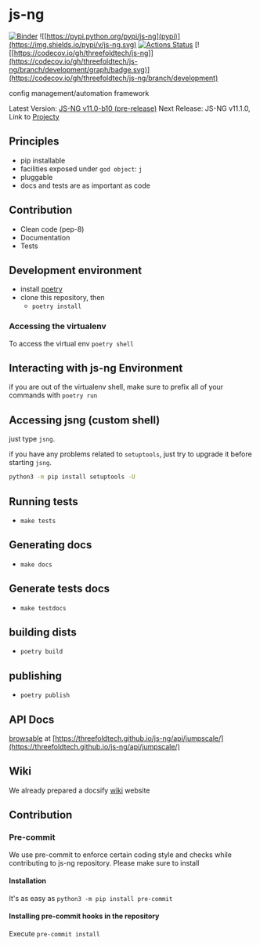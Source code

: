 # js-ng

[![Binder](https://mybinder.org/badge_logo.svg)](https://mybinder.org/v2/gh/threefoldtech/js-ng/development?filepath=docs%2Fnotebooks)
![[https://pypi.python.org/pypi/js-ng](pypi)](https://img.shields.io/pypi/v/js-ng.svg)
[![Actions Status](https://github.com/threefoldtech/js-ng/workflows/jsng-ci/badge.svg?query=branch%3Adevelopment)](https://github.com/threefoldtech/js-ng/actions?query=branch%3Adevelopment)
[![[https://codecov.io/gh/threefoldtech/js-ng]](https://codecov.io/gh/threefoldtech/js-ng/branch/development/graph/badge.svg)](https://codecov.io/gh/threefoldtech/js-ng/branch/development)

config management/automation framework

Latest Version: [JS-NG v11.0-b10 (pre-release)](https://github.com/threefoldtech/js-ng/releases/tag/v11.0-b10)
Next Release: JS-NG v11.1.0, Link to [Projecty](https://github.com/threefoldtech/js-ng/projects/1)


## Principles

- pip installable
- facilities exposed under `god object`: `j`
- pluggable
- docs and tests are as important as code

## Contribution

- Clean code (pep-8)
- Documentation
- Tests

## Development environment

- install [poetry](https://poetry.eustace.io)
- clone this repository, then
  - `poetry install`

### Accessing the virtualenv

To access the virtual env `poetry shell`

## Interacting with js-ng Environment

if you are out of the virtualenv shell, make sure to prefix all of your commands with `poetry run`

## Accessing jsng (custom shell)

just type `jsng`.

if you have any problems related to `setuptools`, just try to upgrade it before starting `jsng`.

```bash
python3 -m pip install setuptools -U
```

## Running tests

- `make tests`

## Generating docs

- `make docs`

## Generate tests docs

- `make testdocs`

## building dists

- `poetry build`

## publishing

- `poetry publish`

## API Docs

[browsable](https://threefoldtech.github.io/js-ng/api/jumpscale/) at [https://threefoldtech.github.io/js-ng/api/jumpscale/](https://threefoldtech.github.io/js-ng/api/jumpscale/)

## Wiki

We already prepared a docsify [wiki](https://threefoldtech.github.io/js-ng/wiki) website

## Contribution

### Pre-commit

We use pre-commit to enforce certain coding style and checks while contributing to js-ng repository. Please make sure to install

#### Installation

It's as easy as `python3 -m pip install pre-commit`

#### Installing pre-commit hooks in the repository

Execute `pre-commit install`

